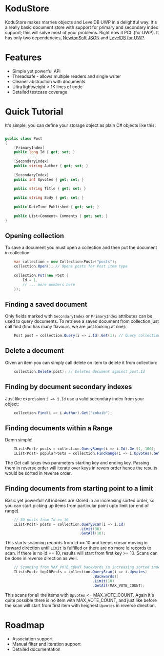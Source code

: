 # KoduStore

KoduStore makes marries objects and LevelDB UWP in a delightful way. It's a really basic document store with support for primary and secondary index support; this will solve most of your problems. Right now it PCL (for UWP). It has only two dependencies, [NewtonSoft JSON](https://www.nuget.org/packages/Newtonsoft.Json/) and [LevelDB for UWP](https://www.nuget.org/packages/LevelDB.UWP/1.18.0-beta).

# Features

 - Simple yet powerful API
 - Threadsafe - allows multiple readers and single writer 
 - Cleaner abstraction with documents
 - Ultra lightweight < 1K lines of code
 - Detailed testcase coverage

# Quick Tutorial

It's simple, you can define your storage object as plain C# objects like this:

```c#

public class Post
{
    [PrimaryIndex]
    public long Id { get; set; }
     
    [SecondaryIndex]
    public string Author { get; set; }
    
    [SecondaryIndex]
    public int Upvotes { get; set; }
    
    public string Title { get; set; }
    
    public string Body { get; set; }
    
    public DateTime Published { get; set; }
    
    public List<Comment> Comments { get; set; }
}


```

## Opening collection

To save a document you must open a collection and then put the document in collection:

```c#
    var collection = new Collection<Post>("posts");
    collection.Open(); // Opens posts for Post item type
    
    collection.Put(new Post {
        Id = 1,
        // ... more members here
    });
```

## Finding a saved document

Only fields marked with ```SecondaryIndex``` or ```PrimaryIndex``` attributes can be used to query documents. To retrieve a saved document from collection just call find (find has many flavours, we are just looking at one):

```c#
    Post post = collection.Query(i => i.Id).Get(1); // Query collection for post Id, value 1
```

## Delete a document

Given an item you can simply call delete on item to delete it from collection:

```c#
    collection.Delete(post); // Deletes document against post.Id
```

## Finding by document secondary indexes

Just like expression ```i => i.Id``` use a valid secondary index from your object:

```c#
    collection.Find(i => i.Author).Get("zohaib");
```

## Finding documents within a Range

Damn simple!

```c#
    IList<Post> posts = collection.QueryRange(i => i.Id).Get(1, 100);
    IList<Post> popularPosts = collection.FindRange(i => i.Upvotes).Get(100000, 1);
```

The Get call takes two parameters starting key and ending key. Passing them in reverse order will iterate over keys in revers order hence the results would be sorted in reverse order.

## Finding documents from starting point to a limit

Basic yet powerful! All indexes are stored in an increasing sorted order, so you can start picking up items from particular point upto limit (or end of range).

```c#
    // 30 posts from Id >= 10
    IList<Post> posts = collection.QueryScan(i => i.Id)
                                  .Limit(30)
                                  .GetAll(10); 
```

This starts scanning records from Id == 10 and keeps cursor moving in forward direction until ```Limit``` is fulfilled or there are no more Id records to scan. If there is no Id == 10, results will start from first key >= 10. Scans can be done in reverse direction as well. 

```c#
    // Scanning from MAX_VOTE_COUNT backwards in increasing sorted index of Upvotes
    IList<Post> top10Posts = collection.QueryScan(i => i.Upvotes)
                                        .Backwards()
                                        .Limit(10)
                                        .GetAll(MAX_VOTE_COUNT); 
```

This scans for all the items with ```Upvotes``` <= MAX_VOTE_COUNT. Again it's quite possible there is no item with MAX_VOTE_COUNT, and just like before the scan will start from first item with heighest ```Upvotes``` in reverse direction.

# Roadmap
 - Association support
 - Manual filter and iteration support
 - Detailed documentation